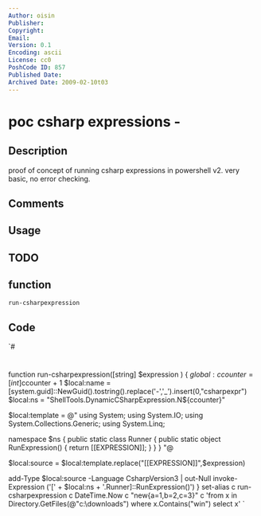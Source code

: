 ```yaml
---
Author: oisin
Publisher: 
Copyright: 
Email: 
Version: 0.1
Encoding: ascii
License: cc0
PoshCode ID: 857
Published Date: 
Archived Date: 2009-02-10t03
---
```


# poc csharp expressions - 

## Description

proof of concept of running csharp expressions in powershell v2. very basic, no error checking.

## Comments



## Usage



## TODO



## function

`run-csharpexpression`

## Code

`#
 #
 function run-csharpexpression([string] $expression )
 {
 $global:ccounter = [int]$ccounter + 1
 $local:name  =  [system.guid]::NewGuid().tostring().replace('-','_').insert(0,"csharpexpr")
 $local:ns = "ShellTools.DynamicCSharpExpression.N${ccounter}"
 
 $local:template = @"
 using System;
 using System.IO;
 using System.Collections.Generic;
 using System.Linq;
 
 namespace $ns
 {
     public static class Runner
     {
         public static object RunExpression()
         {
             return [[EXPRESSION]];
         }
     }
 }
 "@
 
 $local:source = $local:template.replace("[[EXPRESSION]]",$expression)
 
 add-Type $local:source -Language CsharpVersion3 | out-Null
  invoke-Expression ('[' + $local:ns + '.Runner]::RunExpression()')
 }
 set-alias c run-csharpexpression 
 c DateTime.Now
 c "new{a=1,b=2,c=3}"
 c 'from x in Directory.GetFiles(@"c:\downloads") where x.Contains("win") select x'
`

